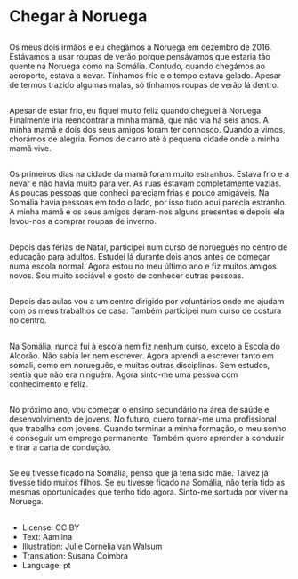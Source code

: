# Chegar à Noruega

##
Os meus dois irmãos e eu chegámos à Noruega em dezembro de 2016. Estávamos a usar roupas de verão porque pensávamos que estaria tão quente na Noruega como na Somália. Contudo, quando chegámos ao aeroporto, estava a nevar. Tínhamos frio e o tempo estava gelado. Apesar de termos trazido algumas malas, só tínhamos roupas de verão lá dentro.

##
Apesar de estar frio, eu fiquei muito feliz quando cheguei à Noruega. Finalmente iria reencontrar a minha mamã, que não via há seis anos. A minha mamã e dois dos seus amigos foram ter connosco. Quando a vimos, chorámos de alegria. Fomos de carro até à pequena cidade onde a minha mamã vive.

##
Os primeiros dias na cidade da mamã foram muito estranhos. Estava frio e a nevar e não havia muito para ver. As ruas estavam completamente vazias. As poucas pessoas que conheci pareciam frias e pouco amigáveis. Na Somália havia pessoas em todo o lado, por isso tudo aqui parecia estranho. A minha mamã e os seus amigos deram-nos alguns presentes e depois ela levou-nos a comprar roupas de inverno.

##
Depois das férias de Natal, participei num curso de norueguês no centro de educação para adultos. Estudei lá durante dois anos antes de começar numa escola normal. Agora estou no meu último ano e fiz muitos amigos novos. Sou muito sociável e gosto de conhecer outras pessoas.

##
Depois das aulas vou a um centro dirigido por voluntários onde me ajudam com os meus trabalhos de casa. Também participei num curso de costura no centro.

##
Na Somália, nunca fui à escola nem fiz nenhum curso, exceto a Escola do Alcorão. Não sabia ler nem escrever. Agora aprendi a escrever tanto em somali, como em norueguês, e muitas outras disciplinas. Sem estudos, sentia que não era ninguém. Agora sinto-me uma pessoa com conhecimento e feliz.

##
No próximo ano, vou começar o ensino secundário na área de saúde e desenvolvimento de jovens. No futuro, quero tornar-me uma profissional que trabalha com jovens. Quando terminar a minha formação, o meu sonho é conseguir um emprego permanente. Também quero aprender a conduzir e tirar a carta de condução.

##
Se eu tivesse ficado na Somália, penso que já teria sido mãe. Talvez já tivesse tido muitos filhos. Se eu tivesse ficado na Somália, não teria tido as mesmas oportunidades que tenho tido agora. Sinto-me sortuda por viver na Noruega.

##
* License: CC BY
* Text: Aamiina
* Illustration: Julie Cornelia van Walsum
* Translation: Susana Coimbra
* Language: pt
